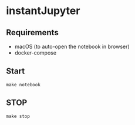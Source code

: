 # instantJupyter

## Requirements
* macOS (to auto-open the notebook in browser)
* docker-compose

## Start
```make notebook```

## STOP
```make stop```
